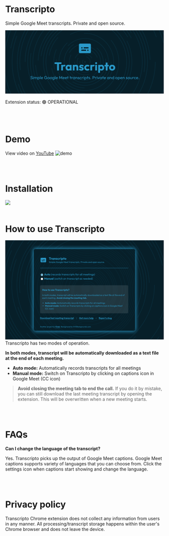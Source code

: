 # Transcripto
Simple Google Meet transcripts. Private and open source.

![marquee-large](/assets/marquee-large.png)

Extension status: 🟢 OPERATIONAL

<br />
<br />



# Demo
View video on [YouTube](https://www.youtube.com/watch?v=MRmZLO-f8Sg)
![demo](/assets/demo.gif)


<br />
<br />


# Installation
<a href="https://chromewebstore.google.com/detail/transcripto/ciepnfnceimjehngolkijpnbappkkiag" target="_blank">
    <img src="https://storage.googleapis.com/web-dev-uploads/image/WlD8wC6g8khYWPJUsQceQkhXSlv1/iNEddTyWiMfLSwFD6qGq.png" />
</a>

<br />
<br />

# How to use Transcripto
![screenshot-2](/assets/screenshot-2.png)
Transcripto has two modes of operation.

**In both modes, transcript will be automatically downloaded as a text file at the end of each meeting.**

- **Auto mode:** Automatically records transcripts for all meetings
- **Manual mode:** Switch on Transcripto by clicking on captions icon in Google Meet (CC icon)


> **Avoid closing the meeting tab to end the call.** If you do it by mistake, you can still download the last meeting transcript by opening the extension. This will be overwritten when a new meeting starts.


<br />
<br />


# FAQs

**Can I change the language of the transcript?**

Yes. Transcripto picks up the output of Google Meet captions. Google Meet captions supports variety of languages that you can choose from. Click the settings icon when captions start showing and change the language.

<br />
<br />

# Privacy policy
Transcripto Chrome extension does not collect any information from users in any manner. All processing/transcript storage happens within the user's Chrome browser and does not leave the device.


